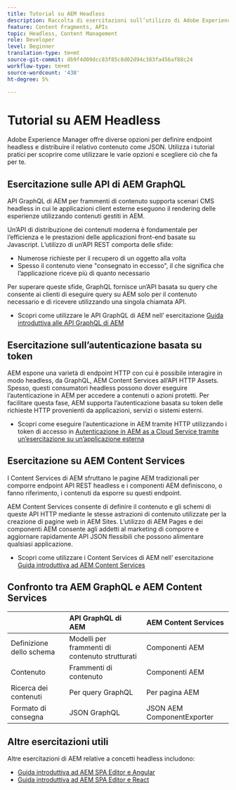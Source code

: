 ```yaml
---
title: Tutorial su AEM Headless
description: Raccolta di esercitazioni sull’utilizzo di Adobe Experience Manager as a Headless CMS.
feature: Content Fragments, APIs
topic: Headless, Content Management
role: Developer
level: Beginner
translation-type: tm+mt
source-git-commit: db9f4d09dcc83f85c8d02d94c383fa456af88c24
workflow-type: tm+mt
source-wordcount: '438'
ht-degree: 5%

---
```



# Tutorial su AEM Headless

Adobe Experience Manager offre diverse opzioni per definire endpoint headless e distribuire il relativo contenuto come JSON. Utilizza i tutorial pratici per scoprire come utilizzare le varie opzioni e scegliere ciò che fa per te.

## Esercitazione sulle API di AEM GraphQL

API GraphQL di AEM per frammenti di contenuto
supporta scenari CMS headless in cui le applicazioni client esterne eseguono il rendering delle esperienze utilizzando contenuti gestiti in AEM.

Un’API di distribuzione dei contenuti moderna è fondamentale per l’efficienza e le prestazioni delle applicazioni front-end basate su Javascript. L’utilizzo di un’API REST comporta delle sfide:

* Numerose richieste per il recupero di un oggetto alla volta
* Spesso il contenuto viene &quot;consegnato in eccesso&quot;, il che significa che l’applicazione riceve più di quanto necessario

Per superare queste sfide, GraphQL fornisce un’API basata su query che consente ai clienti di eseguire query su AEM solo per il contenuto necessario e di ricevere utilizzando una singola chiamata API.

* Scopri come utilizzare le API GraphQL di AEM nell’ esercitazione [Guida introduttiva alle API GraphQL di AEM](./graphql/overview.md)

## Esercitazione sull’autenticazione basata su token

AEM espone una varietà di endpoint HTTP con cui è possibile interagire in modo headless, da GraphQL, AEM Content Services all’API HTTP Assets. Spesso, questi consumatori headless possono dover eseguire l’autenticazione in AEM per accedere a contenuti o azioni protetti. Per facilitare questa fase, AEM supporta l’autenticazione basata su token delle richieste HTTP provenienti da applicazioni, servizi o sistemi esterni.

* Scopri come eseguire l’autenticazione in AEM tramite HTTP utilizzando i token di accesso in [Autenticazione in AEM as a Cloud Service tramite un’esercitazione su un’applicazione esterna](./authentication/overview.md)

## Esercitazione su AEM Content Services

I Content Services di AEM sfruttano le pagine AEM tradizionali per comporre endpoint API REST headless e i componenti AEM definiscono, o fanno riferimento, i contenuti da esporre su questi endpoint.

AEM Content Services consente di definire il contenuto e gli schemi di queste API HTTP mediante le stesse astrazioni di contenuto utilizzate per la creazione di pagine web in AEM Sites. L’utilizzo di AEM Pages e dei componenti AEM consente agli addetti al marketing di comporre e aggiornare rapidamente API JSON flessibili che possono alimentare qualsiasi applicazione.

* Scopri come utilizzare i Content Services di AEM nell’ esercitazione [Guida introduttiva ad AEM Content Services](./content-services/overview.md)

## Confronto tra AEM GraphQL e AEM Content Services

|  | API GraphQL di AEM | AEM Content Services |
|--------------------------------|:-----------------|:---------------------|
| Definizione dello schema | Modelli per frammenti di contenuto strutturati | Componenti AEM |
| Contenuto | Frammenti di contenuto | Componenti AEM |
| Ricerca dei contenuti | Per query GraphQL | Per pagina AEM |
| Formato di consegna | JSON GraphQL | JSON AEM ComponentExporter |

## Altre esercitazioni utili

Altre esercitazioni di AEM relative a concetti headless includono:

* [Guida introduttiva ad AEM SPA Editor e Angular](https://experienceleague.adobe.com/docs/experience-manager-learn/spa-angular-tutorial/overview.html)
* [Guida introduttiva ad AEM SPA Editor e React](https://experienceleague.adobe.com/docs/experience-manager-learn/spa-react-tutorial/overview.html)